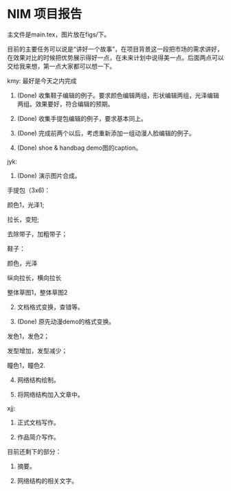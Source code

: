 # NIM 项目报告

主文件是main.tex，图片放在figs/下。

目前的主要任务可以说是“讲好一个故事”，在项目背景这一段把市场的需求讲好，在效果对比的时候把优势展示得好一点，在未来计划中说得美一点。后面两点可以交给我来想，第一点大家都可以想一下。

kmy: 最好是今天之内完成

1. (Done) 收集鞋子编辑的例子。要求颜色编辑两组，形状编辑两组，光泽编辑两组。效果要好，符合编辑的预期。

2. (Done) 收集手提包编辑的例子，要求基本同上。

3. (Done) 完成前两个以后，考虑重新添加一组动漫人脸编辑的例子。

4. (Done) shoe & handbag demo图的caption。

jyk: 

1. (Done) 演示图片合成。

手提包（3x6)：

颜色1，光泽1;

拉长，变短;

去除带子，加粗带子；

鞋子：

颜色，光泽

纵向拉长，横向拉长

整体草图1，整体草图2


2. 文档格式变换，查错等。

3. (Done) 原先动漫demo的格式变换。

发色1，发色2；

发型增加，发型减少；

瞳色1，瞳色2.

4. 网络结构绘制。

5. 将网络结构加入文章中。

xjj: 

1. 正式文档写作。

2. 作品简介写作。

目前还剩下的部分：

1. 摘要。

2. 网络结构的相关文字。